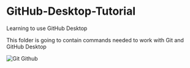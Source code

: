 # GitHub-Desktop-Tutorial
Learning to use GitHub Desktop

This folder is going to contain commands needed to work with Git and GitHub Desktop

![Git Github](https://github.com/leks39/GitHub-Desktop-Tutorial/assets/113634690/db1b7c77-222e-41e0-8ca9-f332faa1bf74)
